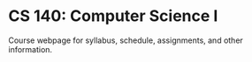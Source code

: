 CS 140: Computer Science I
==========================

Course webpage for syllabus, schedule, assignments, and other information.
